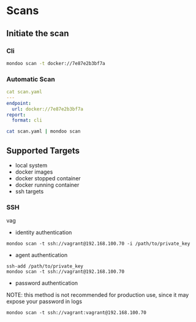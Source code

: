 # Scans

## Initiate the scan

### Cli

```bash
mondoo scan -t docker://7e87e2b3bf7a
```

### Automatic Scan

```yaml
cat scan.yaml
---
endpoint:
  url: docker://7e87e2b3bf7a
report:
  format: cli
```

```bash
cat scan.yaml | mondoo scan
```

## Supported Targets

- local system
- docker images
- docker stopped container
- docker running container
- ssh targets

### SSH

vag

- identity authentication

```
mondoo scan -t ssh://vagrant@192.168.100.70 -i /path/to/private_key
```

- agent authentication

```
ssh-add /path/to/private_key
mondoo scan -t ssh://vagrant@192.168.100.70
```

- password authentication

NOTE: this method is not recommended for production use, since it may expose your password in logs

```
mondoo scan -t ssh://vagrant:vagrant@192.168.100.70
```
